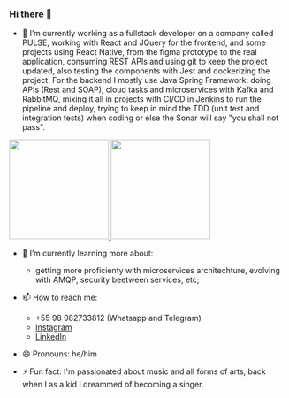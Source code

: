 ### Hi there 👋

- 🔭 I’m currently working as a fullstack developer on a company called PULSE, working with React and JQuery for the frontend, and some projects using React Native, from the figma prototype to the real application, consuming REST APIs and using git to keep the project updated, also testing the components with Jest and dockerizing the project. For the backend I mostly use Java Spring Framework: doing APIs (Rest and SOAP), cloud tasks and microservices with Kafka and RabbitMQ, mixing it all in projects with CI/CD in Jenkins to run the pipeline and deploy, trying to keep in mind the TDD (unit test and integration tests) when coding or else the Sonar will say "you shall not pass".

<a href="https://github.com/brunomrosa">
  <img height="180em" src="https://github-readme-stats.vercel.app/api?username=thiagosfarias&show_icons=true&theme=radical&count_private=true" />
  <img height="180em" src="https://github-readme-stats.vercel.app/api/top-langs/?username=thiagosfarias&layout=compact&theme=radical&count_private=true" />
</a>

- 🌱 I’m currently learning more about:
   * getting more proficienty with microservices architechture, evolving with AMQP, security beetween services, etc;
   
- 📫 How to reach me: 
   * +55 98 982733812 (Whatsapp and Telegram)
   * [Instagram](https://www.instagram.com/thiago.sfarias/)
   * [LinkedIn](https://www.linkedin.com/in/thiago-farias-b09280163/)

- 😄 Pronouns: he/him

- ⚡ Fun fact: I'm passionated about music and all forms of arts, back when I as a kid I dreammed of becoming a singer.

